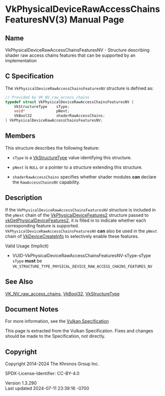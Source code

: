 # VkPhysicalDeviceRawAccessChainsFeaturesNV(3) Manual Page

## Name

VkPhysicalDeviceRawAccessChainsFeaturesNV - Structure describing shader
raw access chains features that can be supported by an implementation



## <a href="#_c_specification" class="anchor"></a>C Specification

The `VkPhysicalDeviceRawAccessChainsFeaturesNV` structure is defined as:

``` c
// Provided by VK_NV_raw_access_chains
typedef struct VkPhysicalDeviceRawAccessChainsFeaturesNV {
    VkStructureType    sType;
    void*              pNext;
    VkBool32           shaderRawAccessChains;
} VkPhysicalDeviceRawAccessChainsFeaturesNV;
```

## <a href="#_members" class="anchor"></a>Members

This structure describes the following feature:

- `sType` is a [VkStructureType](https://registry.khronos.org/vulkan/specs/1.3-extensions/man/html/VkStructureType.html) value identifying
  this structure.

- `pNext` is `NULL` or a pointer to a structure extending this
  structure.

- <span id="features-shaderRawAccessChains"></span>
  `shaderRawAccessChains` specifies whether shader modules **can**
  declare the `RawAccessChainsNV` capability.

## <a href="#_description" class="anchor"></a>Description

If the `VkPhysicalDeviceRawAccessChainsFeaturesNV` structure is included
in the `pNext` chain of the
[VkPhysicalDeviceFeatures2](https://registry.khronos.org/vulkan/specs/1.3-extensions/man/html/VkPhysicalDeviceFeatures2.html) structure
passed to
[vkGetPhysicalDeviceFeatures2](https://registry.khronos.org/vulkan/specs/1.3-extensions/man/html/vkGetPhysicalDeviceFeatures2.html), it is
filled in to indicate whether each corresponding feature is supported.
`VkPhysicalDeviceRawAccessChainsFeaturesNV` **can** also be used in the
`pNext` chain of [VkDeviceCreateInfo](https://registry.khronos.org/vulkan/specs/1.3-extensions/man/html/VkDeviceCreateInfo.html) to
selectively enable these features.

Valid Usage (Implicit)

- <a href="#VUID-VkPhysicalDeviceRawAccessChainsFeaturesNV-sType-sType"
  id="VUID-VkPhysicalDeviceRawAccessChainsFeaturesNV-sType-sType"></a>
  VUID-VkPhysicalDeviceRawAccessChainsFeaturesNV-sType-sType  
  `sType` **must** be
  `VK_STRUCTURE_TYPE_PHYSICAL_DEVICE_RAW_ACCESS_CHAINS_FEATURES_NV`

## <a href="#_see_also" class="anchor"></a>See Also

[VK_NV_raw_access_chains](https://registry.khronos.org/vulkan/specs/1.3-extensions/man/html/VK_NV_raw_access_chains.html),
[VkBool32](https://registry.khronos.org/vulkan/specs/1.3-extensions/man/html/VkBool32.html), [VkStructureType](https://registry.khronos.org/vulkan/specs/1.3-extensions/man/html/VkStructureType.html)

## <a href="#_document_notes" class="anchor"></a>Document Notes

For more information, see the <a
href="https://registry.khronos.org/vulkan/specs/1.3-extensions/html/vkspec.html#VkPhysicalDeviceRawAccessChainsFeaturesNV"
target="_blank" rel="noopener">Vulkan Specification</a>

This page is extracted from the Vulkan Specification. Fixes and changes
should be made to the Specification, not directly.

## <a href="#_copyright" class="anchor"></a>Copyright

Copyright 2014-2024 The Khronos Group Inc.

SPDX-License-Identifier: CC-BY-4.0

Version 1.3.290  
Last updated 2024-07-11 23:39:16 -0700
